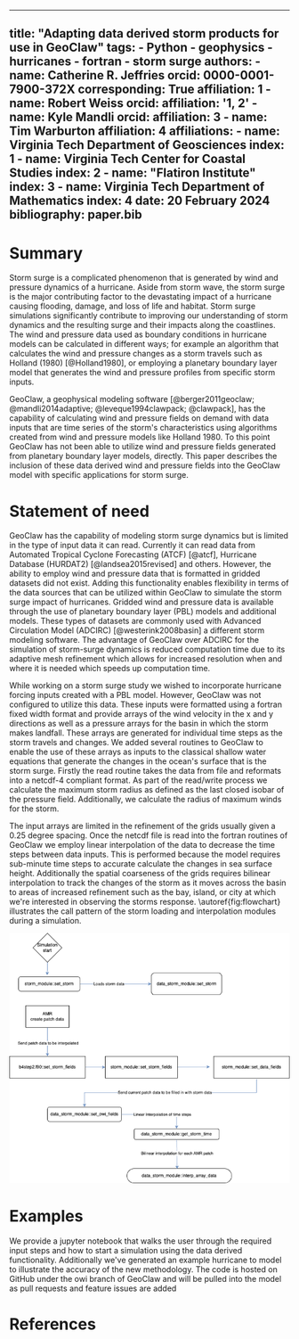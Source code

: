 
---
title: "Adapting data derived storm products for use in GeoClaw"
tags: 
    - Python
    - geophysics
    - hurricanes
    - fortran
    - storm surge
authors:
    - name: Catherine R. Jeffries
      orcid: 0000-0001-7900-372X
      corresponding: True
      affiliation: 1
    - name: Robert Weiss
      orcid: 
      affiliation: '1, 2'
    - name: Kyle Mandli
      orcid: 
      affiliation: 3
    - name: Tim Warburton
      affiliation: 4
affiliations:
    - name: Virginia Tech Department of Geosciences
      index: 1
    - name: Virginia Tech Center for Coastal Studies
      index: 2
    - name: "Flatiron Institute"
      index: 3
    - name: Virginia Tech Department of Mathematics
      index: 4
date: 20 February 2024
bibliography: paper.bib
---
# Summary
Storm surge is a complicated phenomenon that is generated by wind and pressure dynamics of a hurricane. Aside from storm wave, the storm surge is the major contributing factor to the devastating impact of a hurricane causing flooding, damage, and loss of life and habitat. Storm surge simulations significantly contribute to improving our understanding of storm dynamics and the resulting surge and their impacts along the coastlines. The wind and pressure data used as boundary conditions in hurricane models can be calculated in different ways; for example an algorithm that calculates the wind and pressure changes as a storm travels such as Holland (1980) [@Holland1980], or employing a planetary boundary layer model that generates the wind and pressure profiles from specific storm inputs. 

GeoClaw, a geophysical modeling software [@berger2011geoclaw; @mandli2014adaptive; @leveque1994clawpack; @clawpack], has the capability of calculating wind and pressure fields on demand with data inputs that are time series of the storm's characteristics using algorithms created from wind and pressure models like Holland 1980. To this point GeoClaw has not been able to utilize wind and pressure fields generated from planetary boundary layer models, directly. This paper describes the inclusion of these data derived wind and pressure fields into the GeoClaw model with specific applications for storm surge.

# Statement of need

GeoClaw has the capability of modeling storm surge dynamics but is limited in the type of input data it can read. Currently it can read data from Automated Tropical Cyclone Forecasting (ATCF) [@atcf], Hurricane Database (HURDAT2) [@landsea2015revised] and others. However, the ability to employ wind and pressure data that is formatted in gridded datasets did not exist. Adding this functionality enables flexibility in terms of the data sources that can be utilized within GeoClaw to simulate the storm surge impact of hurricanes. Gridded wind and pressure data is available through the use of planetary boundary layer (PBL) models and additional models. These types of datasets are commonly used with Advanced Circulation Model (ADCIRC) [@westerink2008basin] a different storm modeling software. The advantage of GeoClaw over ADCIRC for the simulation of storm-surge dynamics is reduced computation time due to its adaptive mesh refinement which allows for increased resolution when and where it is needed which speeds up computation time.

While working on a storm surge study we wished to incorporate hurricane forcing inputs created with a PBL model. However, GeoClaw was not configured to utilize this data. These inputs were formatted using a fortran fixed width format and provide arrays of the wind velocity in the x and y directions as well as a pressure arrays for the basin in which the storm makes landfall. These arrays are generated for individual time steps as the storm travels and changes. We added several routines to GeoClaw to enable the use of these arrays as inputs to the classical shallow water equations that generate the changes in the ocean's surface that is the storm surge. Firstly the read routine takes the data from file and reformats into a netcdf-4 compliant format. As part of the read/write process we calculate the maximum storm radius as defined as the last closed isobar of the pressure field. Additionally, we calculate the radius of maximum winds for the storm. 

The input arrays are limited in the refinement of the grids usually given a 0.25 degree spacing. Once the netcdf file is read into the fortran routines of GeoClaw we employ linear interpolation of the data to decrease the time steps between data inputs. This is performed because the model requires sub-minute time steps to accurate calculate the changes in sea surface height. Additionally the spatial coarseness of the grids requires bilinear interpolation to track the changes of the storm as it moves across the basin to areas of increased refinement such as the bay, island, or city at which we're interested in observing the storms response. \autoref{fig:flowchart} illustrates the call pattern of the storm loading and interpolation modules during a simulation.

![Flowchart illustrating how data derived storms are propagated in GeoClaw.\label{fig:flowchart}](data_storm_module.png)

# Examples
We provide a jupyter notebook that walks the user through the required input steps and how to start a simulation using the data derived functionality. Additionally we've generated an example hurricane to model to illustrate the accuracy of the new methodology. The code is hosted on GitHub under the owi branch of GeoClaw and will be pulled into the model as pull requests and feature issues are added

# References
